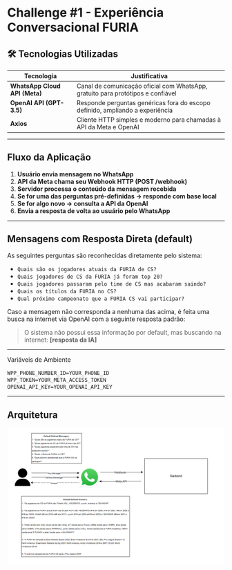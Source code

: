 # Challenge #1 - Experiência Conversacional FURIA

## 🛠️ Tecnologias Utilizadas

| Tecnologia | Justificativa |
|------------|----------------|
| **WhatsApp Cloud API (Meta)** | Canal de comunicação oficial com WhatsApp, gratuito para protótipos e confiável |
| **OpenAI API (GPT-3.5)** | Responde perguntas genéricas fora do escopo definido, ampliando a experiência |
| **Axios** | Cliente HTTP simples e moderno para chamadas à API da Meta e OpenAI |
---

## Fluxo da Aplicação

1. **Usuário envia mensagem no WhatsApp**
2. **API da Meta chama seu Webhook HTTP (POST /webhook)**
3. **Servidor processa o conteúdo da mensagem recebida**
4. **Se for uma das perguntas pré-definidas → responde com base local**
5. **Se for algo novo → consulta a API da OpenAI**
6. **Envia a resposta de volta ao usuário pelo WhatsApp**

---

## Mensagens com Resposta Direta (default)

As seguintes perguntas são reconhecidas diretamente pelo sistema:

- `Quais são os jogadores atuais da FURIA de CS?`
- `Quais jogadores de CS da FURIA já foram top 20?`
- `Quais jogadores passaram pelo time de CS mas acabaram saindo?`
- `Quais os títulos da FURIA no CS?`
- `Qual próximo campeonato que a FURIA CS vai participar?`

Caso a mensagem não corresponda a nenhuma das acima, é feita uma busca na internet via OpenAI com a seguinte resposta padrão:

> O sistema não possui essa informação por default, mas buscando na internet: **[resposta da IA]**

---
Variáveis de Ambiente
~~~
WPP_PHONE_NUMBER_ID=YOUR_PHONE_ID
WPP_TOKEN=YOUR_META_ACCESS_TOKEN
OPENAI_API_KEY=YOUR_OPENAI_API_KEY
~~~ 

--- 
## Arquitetura
<img src="./assets/soft_arq.png">